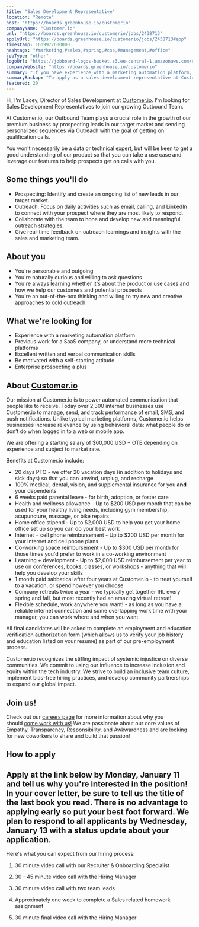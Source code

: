 ```yaml
---
title: "Sales Development Representative"
location: "Remote"
host: "https://boards.greenhouse.io/customerio"
companyName: "Customer.io"
url: "https://boards.greenhouse.io/customerio/jobs/2438713"
applyUrl: "https://boards.greenhouse.io/customerio/jobs/2438713#app"
timestamp: 1609977600000
hashtags: "#marketing,#sales,#spring,#css,#management,#office"
jobType: "other"
logoUrl: "https://jobboard-logos-bucket.s3.eu-central-1.amazonaws.com/customer-io"
companyWebsite: "https://boards.greenhouse.io/customerio"
summary: "If you have experience with a marketing automation platform, consider applying to Customer.io's job post for a new sales development representative."
summaryBackup: "To apply as a sales development representative at Customer.io, you preferably need to have some knowledge of: #marketing, #sales, #spring."
featured: 20
---
```


Hi, I’m Lacey, Director of Sales Development at [Customer.io](http://Customer.io). I’m looking for Sales Development Representatives to join our growing Outbound Team.

At Customer.io, our Outbound Team plays a crucial role in the growth of our premium business by prospecting leads in our target market and sending personalized sequences via Outreach with the goal of getting on qualification calls.

You won't necessarily be a data or technical expert, but will be keen to get a good understanding of our product so that you can take a use case and leverage our features to help prospects get on calls with you.

## Some things you'll do

*   Prospecting: Identify and create an ongoing list of new leads in our target market.
*   Outreach: Focus on daily activities such as email, calling, and LinkedIn to connect with your prospect where they are most likely to respond.
*   Collaborate with the team to hone and develop new and meaningful outreach strategies.
*   Give real-time feedback on outreach learnings and insights with the sales and marketing team.

## About you

*   You're personable and outgoing
*   You're naturally curious and willing to ask questions
*   You're always learning whether it's about the product or use cases and how we help our customers and potential prospects
*   You're an out-of-the-box thinking and willing to try new and creative approaches to cold outreach

## What we're looking for

*   Experience with a marketing automation platform
*   Previous work for a SaaS company, or understand more technical platforms
*   Excellent written and verbal communication skills
*   Be motivated with a self-starting attitude
*   Enterprise prospecting a plus

## About [Customer.io](http://Customer.io)

Our mission at Customer.io is to power automated communication that people like to receive. Today over 2,300 internet businesses use Customer.io to manage, send, and track performance of email, SMS, and push notifications. Unlike typical marketing platforms, Customer.io helps businesses increase relevance by using behavioral data: what people do or don’t do when logged in to a web or mobile app.

We are offering a starting salary of $60,000 USD + OTE depending on experience and subject to market rate.

Benefits at Customer.io include:

*   20 days PTO - we offer 20 vacation days (in addition to holidays and sick days) so that you can unwind, unplug, and recharge
*   100% medical, dental, vision, and supplemental insurance for you **and** your dependents
*   6 weeks paid parental leave - for birth, adoption, or foster care
*   Health and wellness allowance - Up to $200 USD per month that can be used for your healthy living needs, including gym membership, acupuncture, massage, or bike repairs
*   Home office stipend - Up to $2,000 USD to help you get your home office set up so you can do your best work
*   Internet + cell phone reimbursement - Up to $200 USD per month for your internet and cell phone plans
*   Co-working space reimbursement - Up to $300 USD per month for those times you'd prefer to work in a co-working environment
*   Learning + development - Up to $2,000 USD reimbursement per year to use on conferences, books, classes, or workshops - anything that will help you develop your skills
*   1 month paid sabbatical after four years at Customer.io - to treat yourself to a vacation, or spend however you choose
*   Company retreats twice a year - we typically get together IRL every spring and fall, but most recently had an amazing virtual retreat!
*   Flexible schedule, work anywhere you want! - as long as you have a reliable internet connection and some overlapping work time with your manager, you can work where and when you want

All final candidates will be asked to complete an employment and education verification authorization form (which allows us to verify your job history and education listed on your resume) as part of our pre-employment process.

Customer.io recognizes the stifling impact of systemic injustice on diverse communities. We commit to using our influence to increase inclusion and equity within the tech industry. We strive to build an inclusive team culture, implement bias-free hiring practices, and develop community partnerships to expand our global impact.

## Join us!

Check out our [careers page](https://customer.io/careers/) for more information about why you should [come work with us!](https://customer.io/about/) We are passionate about our core values of Empathy, Transparency, Responsibility, and Awkwardness and are looking for new coworkers to share and build that passion!

## How to apply

## Apply at the link below by Monday, January 11 and tell us why you're interested in the position! In your cover letter, be sure to tell us the title of the last book you read. There is no advantage to applying early so put your best foot forward. We plan to respond to all applicants by Wednesday, January 13 with a status update about your application.

Here's what you can expect from our hiring process:

1.  30 minute video call with our Recruiter & Onboarding Specialist
    
2.  30 - 45 minute video call with the Hiring Manager
    
3.  30 minute video call with two team leads
    
4.  Approximately one week to complete a Sales related homework assignment
    
5.  30 minute final video call with the Hiring Manager
